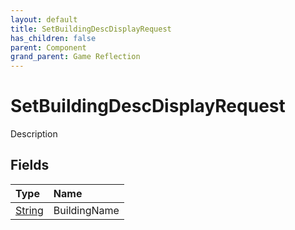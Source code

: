 ```yaml
---
layout: default
title: SetBuildingDescDisplayRequest
has_children: false
parent: Component
grand_parent: Game Reflection
---
```

# SetBuildingDescDisplayRequest
Description 

## Fields

| Type | Name |
|:----------|:--------------|
| [String](/riftbreaker-wiki/docs/game-reflection/components/string/) | BuildingName |

